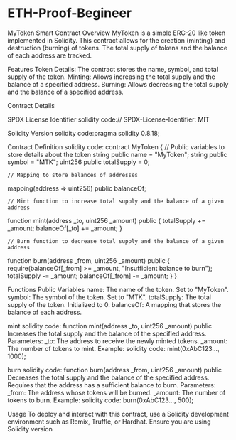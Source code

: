 # ETH-Proof-Begineer
MyToken Smart Contract
Overview
MyToken is a simple ERC-20 like token implemented in Solidity. This contract allows for the creation (minting) and destruction (burning) of tokens. The total supply of tokens and the balance of each address are tracked.

Features
Token Details: The contract stores the name, symbol, and total supply of the token.
Minting: Allows increasing the total supply and the balance of a specified address.
Burning: Allows decreasing the total supply and the balance of a specified address.

Contract Details

SPDX License Identifier
solidity code:// SPDX-License-Identifier: MIT

Solidity Version
solidity code:pragma solidity 0.8.18;

Contract Definition
solidity code:
contract MyToken {
    // Public variables to store details about the token
    string public name = "MyToken";
    string public symbol = "MTK";
    uint256 public totalSupply = 0;

    // Mapping to store balances of addresses
mapping(address => uint256) public balanceOf;

    // Mint function to increase total supply and the balance of a given address
function mint(address _to, uint256 _amount) public {
        totalSupply += _amount;
        balanceOf[_to] += _amount;
    }

    // Burn function to decrease total supply and the balance of a given address
function burn(address _from, uint256 _amount) public {
        require(balanceOf[_from] >= _amount, "Insufficient balance to burn");
        totalSupply -= _amount;
        balanceOf[_from] -= _amount;
    }
}

Functions
Public Variables
name: The name of the token. Set to "MyToken".
symbol: The symbol of the token. Set to "MTK".
totalSupply: The total supply of the token. Initialized to 0.
balanceOf: A mapping that stores the balance of each address.

mint
solidity code:
function mint(address _to, uint256 _amount) public
Increases the total supply and the balance of the specified address.
Parameters:
_to: The address to receive the newly minted tokens.
_amount: The number of tokens to mint.
Example:
solidity code:
mint(0xAbC123..., 1000);

burn 
solidity code:
function burn(address _from, uint256 _amount) public
Decreases the total supply and the balance of the specified address. Requires that the address has a sufficient balance to burn.
Parameters:
_from: The address whose tokens will be burned.
_amount: The number of tokens to burn.
Example:
solidity code:
burn(0xAbC123..., 500);

Usage
To deploy and interact with this contract, use a Solidity development environment such as Remix, Truffle, or Hardhat. Ensure you are using Solidity version 

